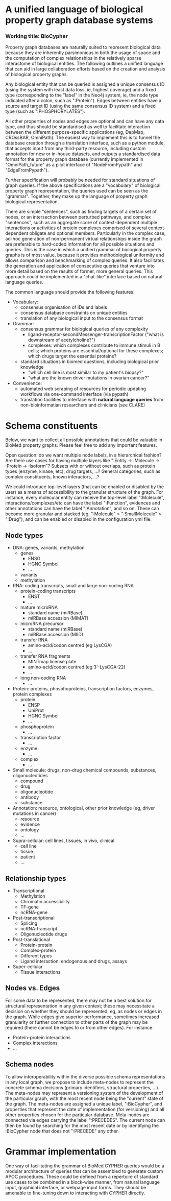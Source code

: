 # A unified language of biological property graph database systems

### Working title: BioCypher

Property graph databases are naturally suited to represent biological data
because they are inherently parsimonious in both the usage of space and the
computation of complex relationships in the relatively sparse interactome of
biological entities. The following outlines a unified language that can aid in
large collaboration efforts based on the creation and analysis of biological
property graphs.

Any biological entity that can be queried is assigned a unique consensus ID
(using the system with least data loss, ie, highest coverage) and a fixed type
(corresponding to the "label" in the Neo4j system, ie, the node type indicated
after a colon, such as ":Protein"). Edges between entities have a source and
target ID (using the same consensus ID system) and a fixed type (such as
":PHOSPHORYLATES").

All other properties of nodes and edges are optional and can have any data
type, and thus should be standardised as well to facilitate interaction between
the different purpose-specific applications (eg, DepMap, CROssBAR, OmniPath).
The easiest way to implement this is to funnel the database creation through a
translation interface, such as a python module, that accepts input from any
third-party resource, including custom annotation for new or in-house datasets,
and outputs a standardised data format for the property graph database
(currently implemented in "OmniPath_future" as a pilot interface of
"NodeFromPypath" and "EdgeFromPypath").

Further specification will probably be needed for standard situations of graph
queries. If the above specifications are a "vocabulary" of biological property
graph representation, the queries used can be seen as the "grammar". Together,
they make up the language of property graph biological representation.

There are simple "sentences", such as finding targets of a certain set of
nodes, or an intersection between perturbed pathways, and complex "sentences",
such as an aggregate score of context-dependent multiple interactions or
activities of protein complexes comprised of several context-dependent obligate
and optional members. Particularly in the complex case, ad-hoc generation of
non-permanent virtual relationships inside the graph are preferable to
hard-coded information for all possible situations and queries. This is the
case in which a unified grammar of biological property graphs is of most value,
because it provides methodological uniformity and allows comparison and
benchmarking of complex queries. It also facilitates the generation and
application of consecutive queries that venture into more detail based on the
results of former, more general queries. This approach could be implemented in
a "chat-like" interface based on natural language queries.

The common language should provide the following features:
- Vocabulary:
	- consensus organisation of IDs and labels
	- consensus database constraints on unique entities
	- translation of any biological input to the consensus format
- Grammar:
	- consensus grammar for biological queries of any complexity
		- ligand-receptor-secondMessenger-transcriptionFactor ("what is
		  downstream of acetylcholine?")
		- complexes: which complexes contribute to immune stimuli in B cells;
		  which proteins are essential/optional for these complexes; which
		  drugs target the essential proteins?
	- standard situations in biomed questions, including biological prior
	  knowledge
		- "which cell line is most similar to my patient's biopsy?"
		- "what are the known driver mutations in ovarian cancer?"
- Convenience:
	- automated web scraping of resources for periodic updating workflows via
	  one-command interface (via pypath)
	- translation facilities to interface with **natural language queries**
	  from non-bioinformatian researchers and clinicians (see CLARE)

# Schema constituents

Below, we want to collect all possible annotations that could be valuable in
BioMed property graphs. Please feel free to add any important features.

Open question: do we want multiple node labels, in a hierarchical fashion? Are
there use cases for having multiple layers like ":Entity -> :Molecule ->
:Protein -> :Isoform"? Subsets with or without overlaps, such as protein types
(enzyme, kinase, etc), drug targets, ...? General categories, such as complex
constituents, known interactors, ...?

We could introduce top-level layers (that can be enabled or disabled by the
user) as a means of accessibility to the granular structure of the graph. For
instance, every molecular entity can receive the top-level label ":Molecule",
interactions/complexes/etc can have the label ":Function", evidences and other
annotations can have the label ":Annotation", and so on. These can become more
granular and stacked (eg, ":Molecule" > ":SmallMolecule" > ":Drug"), and can be
enabled or disabled in the configuration yml file.

## Node types
- DNA: genes, variants, methylation
	- genes
		- ENSG
		- HGNC Symbol
		- ...
	- variants
	- methylation
- RNA: coding transcripts, small and large non-coding RNA
	- protein-coding transcripts
		- ENST
		- ...
	- mature microRNA
		- standard name (miRBase)
		- miRBase accession (MIMAT)
	- microRNA precursor
		- standard name (miRBase)
		- miRBase accession (MIID)
	- transfer RNA
		- amino-acid/codon centred (eg LysCGA)
		- ...
	- transfer RNA fragments
		- MINTmap license plate
		- amino-acid/codon centred (eg 3'-LysCGA-22)
		- ...
	- long non-coding RNA
		- ...
- Protein: proteins, phosphoproteins, transcription factors, enzymes, protein
  complexes
	- protein
		- ENSP
		- UniProt
		- HGNC Symbol
		- ...
	- phosphoprotein
		- ...
	- transcription factor
		- ...
	- enzyme
		- ...
	- complex
		- ...
- Small molecule: drugs, non-drug chemical compounds, substances,
  oligonucleotides
	- compound
	- drug
	- oligonucleotide
	- antibody
	- substance
- Annotation: resource, ontological, other prior knowledge (eg, driver
  mutations in cancer)
	- resource
	- evidence
	- ontology
	- ...
- Supra-cellular: cell lines, tissues, in vivo, clinical
	- cell line
	- tissue
	- patient
	- ...

## Relationship types

- Transcriptional
	- Methylation
	- Chromatin accessibility
	- TF-gene
	- ncRNA-gene
- Post-transcriptional
	- Splicing
	- ncRNA-transcript
	- Oligonucleotide drugs
- Post-translational
	- Protein-protein
	- Complex-protein
	- Different types
	- Ligand interaction: endogenous and drugs, assays
- Super-cellular
	- Tissue interactions

## Nodes vs. Edges

For some data to be represented, there may not be a best solution for
structural representation in any given context; these may necessitate a
decision on whether they should be represented, eg, as nodes or edges in the
graph. While edges give superior performance, sometimes increased granularity
or further connection to other parts of the graph may be required (there cannot
be edges to or from other edges). For instance:
- Protein-protein interactions
- Complex interactions
- ...

## Schema nodes

To allow interoperability within the diverse possible schema representations in
any local graph, we propose to include meta-nodes to represent the concrete
schema decisions (primary identifiers, structural properties, ...). The
meta-nodes may represent a versioning system of the development of the
particular graph, with the most recent node being the "current" state of the
graph. The meta-nodes are assigned a unique label, ":BioCypher", and properties
that represent the date of implementation (for versioning) and all other
properties chosen for the particular database. Meta-nodes are connected via
edges carrying the label ":PRECEDES". The current node can then be found by
searching for the most recent date or by identifying the :BioCypher node that
does not ":PRECEDE" any other.

# Grammar implementation

One way of facilitating the grammar of BioMed CYPHER queries would be a modular
architecture of queries that can be assembled to generate custom APOC
procedures. These could be defined from a repertoire of standard use cases to
be combined in a block-wise manner, from natural language input, graphical
interface, or webpage input forms. They should be amenable to fine-tuning down
to interacting with CYPHER directly.
